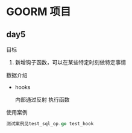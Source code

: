 # GOORM 项目

## day5
目标
1. 新增钩子函数，可以在某些特定时刻做特定事情

数据介绍
- hooks

  内部通过反射 执行函数




使用案例
```go
测试案例见test_sql_op.go test_hook
```